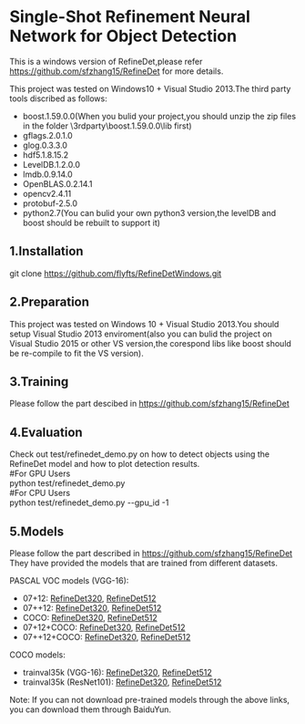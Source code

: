Single-Shot Refinement Neural Network for Object Detection
===========================================================
This is a windows version of RefineDet,please refer https://github.com/sfzhang15/RefineDet for more details.

This project was tested on Windows10 + Visual Studio 2013.The third party tools discribed as follows: <br>
*  boost.1.59.0.0(When you bulid your project,you should unzip the zip files in the folder \3rdparty\boost.1.59.0.0\lib first) <br>
*  gflags.2.0.1.0 <br>
*  glog.0.3.3.0 <br>
*  hdf5.1.8.15.2 <br>
*  LevelDB.1.2.0.0 <br>
*  lmdb.0.9.14.0 <br>
*  OpenBLAS.0.2.14.1 <br>
*  opencv2.4.11 <br>
*  protobuf-2.5.0 <br>
*  python2.7(You can bulid your own python3 version,the levelDB and boost should be rebuilt to support it)

1.Installation
------------------------------------------
git clone https://github.com/flyfts/RefineDetWindows.git


2.Preparation
------------------------------------------
This project was tested on Windows 10 + Visual Studio 2013.You should setup Visual Studio 2013 enviroment(also you can bulid the project on Visual Studio 2015 or other VS version,the corespond libs like boost should be re-compile to fit the VS version). <br>


3.Training
------------------------------------------
Please follow the part descibed in https://github.com/sfzhang15/RefineDet <br>


4.Evaluation
------------------------------------------
Check out test/refinedet_demo.py on how to detect objects using the RefineDet model and how to plot detection results.<br>
#For GPU Users<br>
python test/refinedet_demo.py<br>
#For CPU Users<br>
python test/refinedet_demo.py --gpu_id -1 <br>

5.Models
------------------------------------------
Please follow the part described in https://github.com/sfzhang15/RefineDet <br>
They have provided the models that are trained from different datasets. <br>

PASCAL VOC models (VGG-16): <br> 
* 07+12: [RefineDet320](https://drive.google.com/open?id=1rj6ikGCJg_rOlt0gUCXkjHzPkjpvzxXV), [RefineDet512](https://drive.google.com/open?id=10Fwymi1HizebH3qnyZmecXRvtBc1HCop)<br>
* 07++12: [RefineDet320](https://drive.google.com/open?id=1d1T_tTImZynD88CoB0OF0rdFXgp4E_le), [RefineDet512](https://drive.google.com/open?id=1h9IrfBHKnO1tQq3PWmo0TLhQcx7lUHhj) <br>
* COCO: [RefineDet320](https://drive.google.com/open?id=1dl-eyCZgDv_UwxGb2c1Usaqq2u2u7sqz), [RefineDet512](https://drive.google.com/open?id=1vJ8CZlOocsF5cASr3k2Or1vQx-hTfxs6) <br>
* 07+12+COCO: [RefineDet320](https://drive.google.com/open?id=1c8umLHI-x68uxT7CcCirFPhykPkyYUzC), [RefineDet512](https://drive.google.com/open?id=1-d4w152HsEaYgWY7v4_6zqxxQIijlHjX) <br>
* 07++12+COCO: [RefineDet320](https://drive.google.com/open?id=1pti47J-oE7Os02vNvO0JIrQp3_FQR70v), [RefineDet512](https://drive.google.com/open?id=1ZwnO_F1Pqdg1xyNSa-0XPEuh7knel9L_) <br>

COCO models: <br> 
* trainval35k (VGG-16): [RefineDet320](https://drive.google.com/open?id=1BIVvkSQM8DarpeqOpjgPpDxUoFq9ZxKM), [RefineDet512](https://drive.google.com/open?id=16j7gmHvd82LSog52kBXUUYyLx26mOV_6) <br>
* trainval35k (ResNet101): [RefineDet320](https://drive.google.com/open?id=1yrCfPIyKNsD9aBnn5iooFoX414FzXvzH), [RefineDet512](https://drive.google.com/open?id=1KWdfrowNIJqJF0j-ZxkQpkbAcPPbwAS1) <br>

Note: If you can not download pre-trained models through the above links, you can download them through BaiduYun.


